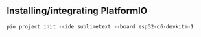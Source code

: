 ## Installing/integrating PlatformIO
`pio project init --ide sublimetext --board esp32-c6-devkitm-1`